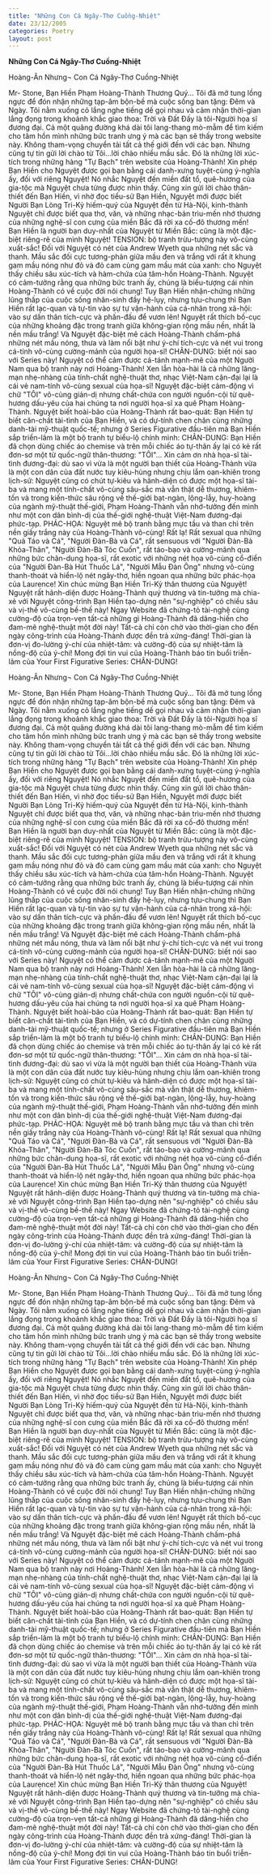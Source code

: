 ```yaml
---
title: "Những Con Cá Ngây-Thơ Cuồng-Nhiệt"
date: 23/12/2005
categories: Poetry
layout: post
---
```


**Những Con Cá Ngây-Thơ Cuồng-Nhiệt**

Hoàng-Ân
Nhưng¬ Con Cá Ngây-Thơ Cuồng-Nhiệt

Mr- Stone, Bạn Hiền Phạm Hoàng-Thành Thương Quý...
     Tôi đã mở tung lồng ngực để đón nhận những tạp-âm bộn-bề mà cuộc sống
     ban tặng: Đêm và Ngày.
     Tôi nằm xuống cỏ lắng nghe tiếng dế gọi nhau và cảm nhận thời-gian lắng đọng
     trong khoảnh khắc giao thoa: Trời và Đất
     Đấy là tôi-Người họa sĩ đương đại.
     Cả một quãng đường khá dài tôi lang-thang mò-mẫm để tìm kiếm cho tâm hồn
     mình những bức tranh ưng ý mà các bạn sẽ thấy trong website này.
     Không tham-vọng chuyển tải tất cả thế giới đến với các bạn.  Nhưng cũng tự tin
     gửi lời chào từ Tôi...lời chào nhiều mầu sắc.
Đó là những lời xúc-tích trong những hàng "Tự Bạch" trên website của Hoàng-Thành!  Xin phép Bạn Hiền cho Nguyệt được gọi bạn bằng cái danh-xưng tuyệt-cùng ý-nghĩa ấy, đối với riêng Nguyệt!  Nó nhắc Nguyệt đến miền đất tổ, quê-hương của gia-tộc mà Nguyệt chưa từng được nhìn thấy.  Cũng xin gửi lời chào thân-thiết đến Bạn Hiền, vì nhờ đọc tiểu-sử Bạn Hiền, Nguyệt mới được biết Người Bạn Lòng Tri-Kỷ hiếm-quý của Nguyệt đến từ Hà-Nội, kinh-thành Nguyệt chỉ được biết qua thơ, văn, và những nhạc-bản trìu-mến nhớ thương của những nghệ-sĩ con cưng của miền Bắc đã rời xa cố-đô thương mến!  Bạn Hiền là người bạn duy-nhất của Nguyệt từ Miền Bắc: cũng là một đặc-biệt riêng-rẽ của mình Nguyệt!
TENSION:  bộ tranh trừu-tượng này vô-cùng xuất-sắc!  Đối với Nguyệt có nét của Andrew Wyeth qua những nét sắc và thanh.  Mầu sắc đối cực tương-phản giữa mầu đen và trắng với rất ít khung gam mầu nóng như đỏ và đỏ cam cùng gam mầu mát của xanh:  cho Nguyệt thấy chiều sâu xúc-tích và hàm-chứa của tâm-hồn Hoàng-Thành.  Nguyệt có cảm-tưởng rằng qua những bức tranh ấy, chúng là biểu-tượng cái nhìn Hoàng-Thành có về cuộc đời nói chung!  Tuy Bạn Hiền nhận-chứng những lũng thấp của cuộc sống nhân-sinh đầy hệ-lụy, nhưng tựu-chung thì Bạn Hiền rất lạc-quan và tự-tin vào sự tự vận-hành của cá-nhân trong xã-hội: vào sự dấn thân tích-cực và phấn-đấu để vươn lên!  Nguyệt rất thích bố-cục của những khoảng đặc trong tranh giữa không-gian rộng mầu nền, nhất là nền mầu trắng!  Và Nguyệt đặc-biệt mê cách Hoàng-Thành chấm-phá những nét mầu nóng, thưa và làm nổi bật như ý-chí tích-cực và nét vui trong cá-tính vô-cùng cường-mảnh của người họa-sĩ!
CHÂN-DUNG:  biết nói sao với Series này!  Nguyệt có thể cảm được cá-tánh mạnh-mẽ của một Người Nam qua bộ tranh này nơi Hoàng-Thành!  Xen lẫn hòa-hài là cả những lãng-mạn nhẹ-nhàng của tính-chất nghệ-thuật thơ, nhạc Việt-Nam cận-đại lại là cái vẻ nam-tính vô-cùng sexual của họa-sĩ!  Nguyệt đặc-biệt cảm-động vì chữ "TÔI" vô-cùng giản-dị nhưng chất-chứa con người nguồn-cội từ quê-hương dấu-yêu của hai chúng ta nơi người họa-sĩ xa quê Phạm Hoàng-Thành.  Nguyệt biết hoài-bão của Hoàng-Thành rất bao-quát:  Bạn Hiền tự biết căn-chất tài-tình của Bạn Hiền, và có dự-tính chen chân cùng những danh-tài mỹ-thuật quốc-tế; nhưng ở Series Figurative đầu-tiên mà Bạn Hiền sắp triển-lãm là một bộ tranh tự biểu-lộ chính mình: CHÂN-DUNG: Bạn Hiền đã chọn dùng chiếc áo chemise và trên mỗi chiếc áo tự-thân ấy lại có kẻ rất đơn-sơ một từ quốc-ngữ thân-thương: "TÔI"... Xin cảm ơn nhà họa-sĩ tài-tình đương-đại: dù sao vì vừa là một người bạn thiết của Hoàng-Thành vừa là một con dân của đất nước tuy kiêu-hùng nhưng chịu lắm oan-khiên trong lịch-sử:  Nguyệt cũng có chút tự-kiêu và hãnh-diện có được một họa-sĩ tài-ba và mang một tính-chất vô-cùng sâu-sắc mà vẫn thật dễ thương, khiêm-tốn và trong kiến-thức sâu rộng về thế-giới bạt-ngàn, lộng-lẫy, huy-hoàng của ngành mỹ-thuật thế-giới, Phạm Hoàng-Thành vẫn nhớ-tưởng đến mình như một con dân bình-dị của thế-giới nghệ-thuật Việt-Nam đương-đại phức-tạp.
PHÁC-HỌA:  Nguyệt mê bộ tranh bằng mực tầu và than chì trên nền giấy trắng này của Hoàng-Thành vô-cùng!  Rất lạ!  Rất sexual qua những "Quả Táo và Cá", "Người Đàn-Bà và Cá", rất sensuous với "Người Đàn-Bà Khỏa-Thân", "Người Đàn-Bà Tóc Cuốn",  rất táo-bạo và cường-mãnh qua những bức chân-dung họa-sĩ, rất exotic với những nét họa vô-cùng cổ-điển của "Người Đàn-Bà Hút Thuốc Lá", "Người Mẫu Đàn Ông"  nhưng vô-cùng thanh-thoát và hiển-lộ nét ngây-thơ, hiền ngoan qua những bức phác-họa của Laurence!
Xin chúc mừng Bạn Hiền Tri-Kỷ thân thương của Nguyệt!  Nguyệt rất hãnh-diện được Hoàng-Thành quý thương và tin-tưởng mà chia-xẻ với Nguyệt công-trình Bạn Hiền tạo-dựng nên "sự-nghiệp" có chiều sâu và vị-thế vô-cùng bề-thế này!  Ngay Website đã chứng-tỏ tài-nghệ cùng cường-độ của trọn-vẹn tất-cả những gì Hoàng-Thành đã dâng-hiến cho đam-mê nghệ-thuật một đời này!  Tất-cả chỉ còn chờ vào thời-gian cho đến ngày công-trình của Hoàng-Thành được đền trả xứng-đáng!  Thời-gian là đơn-vị đo-lường ý-chí của nhiệt-tâm: và cường-độ của sự nhiệt-tâm là nồng-độ của ý-chí!  Mong đợi tin vui của Hoàng-Thành báo tin buổi triễn-lãm của Your First Figurative Series: CHÂN-DUNG!

Hoàng-Ân
Nhưng¬ Con Cá Ngây-Thơ Cuồng-Nhiệt

Mr- Stone, Bạn Hiền Phạm Hoàng-Thành Thương Quý...
     Tôi đã mở tung lồng ngực để đón nhận những tạp-âm bộn-bề mà cuộc sống
     ban tặng: Đêm và Ngày.
     Tôi nằm xuống cỏ lắng nghe tiếng dế gọi nhau và cảm nhận thời-gian lắng đọng
     trong khoảnh khắc giao thoa: Trời và Đất
     Đấy là tôi-Người họa sĩ đương đại.
     Cả một quãng đường khá dài tôi lang-thang mò-mẫm để tìm kiếm cho tâm hồn
     mình những bức tranh ưng ý mà các bạn sẽ thấy trong website này.
     Không tham-vọng chuyển tải tất cả thế giới đến với các bạn.  Nhưng cũng tự tin
     gửi lời chào từ Tôi...lời chào nhiều mầu sắc.
Đó là những lời xúc-tích trong những hàng "Tự Bạch" trên website của Hoàng-Thành!  Xin phép Bạn Hiền cho Nguyệt được gọi bạn bằng cái danh-xưng tuyệt-cùng ý-nghĩa ấy, đối với riêng Nguyệt!  Nó nhắc Nguyệt đến miền đất tổ, quê-hương của gia-tộc mà Nguyệt chưa từng được nhìn thấy.  Cũng xin gửi lời chào thân-thiết đến Bạn Hiền, vì nhờ đọc tiểu-sử Bạn Hiền, Nguyệt mới được biết Người Bạn Lòng Tri-Kỷ hiếm-quý của Nguyệt đến từ Hà-Nội, kinh-thành Nguyệt chỉ được biết qua thơ, văn, và những nhạc-bản trìu-mến nhớ thương của những nghệ-sĩ con cưng của miền Bắc đã rời xa cố-đô thương mến!  Bạn Hiền là người bạn duy-nhất của Nguyệt từ Miền Bắc: cũng là một đặc-biệt riêng-rẽ của mình Nguyệt!
TENSION:  bộ tranh trừu-tượng này vô-cùng xuất-sắc!  Đối với Nguyệt có nét của Andrew Wyeth qua những nét sắc và thanh.  Mầu sắc đối cực tương-phản giữa mầu đen và trắng với rất ít khung gam mầu nóng như đỏ và đỏ cam cùng gam mầu mát của xanh:  cho Nguyệt thấy chiều sâu xúc-tích và hàm-chứa của tâm-hồn Hoàng-Thành.  Nguyệt có cảm-tưởng rằng qua những bức tranh ấy, chúng là biểu-tượng cái nhìn Hoàng-Thành có về cuộc đời nói chung!  Tuy Bạn Hiền nhận-chứng những lũng thấp của cuộc sống nhân-sinh đầy hệ-lụy, nhưng tựu-chung thì Bạn Hiền rất lạc-quan và tự-tin vào sự tự vận-hành của cá-nhân trong xã-hội: vào sự dấn thân tích-cực và phấn-đấu để vươn lên!  Nguyệt rất thích bố-cục của những khoảng đặc trong tranh giữa không-gian rộng mầu nền, nhất là nền mầu trắng!  Và Nguyệt đặc-biệt mê cách Hoàng-Thành chấm-phá những nét mầu nóng, thưa và làm nổi bật như ý-chí tích-cực và nét vui trong cá-tính vô-cùng cường-mảnh của người họa-sĩ!
CHÂN-DUNG:  biết nói sao với Series này!  Nguyệt có thể cảm được cá-tánh mạnh-mẽ của một Người Nam qua bộ tranh này nơi Hoàng-Thành!  Xen lẫn hòa-hài là cả những lãng-mạn nhẹ-nhàng của tính-chất nghệ-thuật thơ, nhạc Việt-Nam cận-đại lại là cái vẻ nam-tính vô-cùng sexual của họa-sĩ!  Nguyệt đặc-biệt cảm-động vì chữ "TÔI" vô-cùng giản-dị nhưng chất-chứa con người nguồn-cội từ quê-hương dấu-yêu của hai chúng ta nơi người họa-sĩ xa quê Phạm Hoàng-Thành.  Nguyệt biết hoài-bão của Hoàng-Thành rất bao-quát:  Bạn Hiền tự biết căn-chất tài-tình của Bạn Hiền, và có dự-tính chen chân cùng những danh-tài mỹ-thuật quốc-tế; nhưng ở Series Figurative đầu-tiên mà Bạn Hiền sắp triển-lãm là một bộ tranh tự biểu-lộ chính mình: CHÂN-DUNG: Bạn Hiền đã chọn dùng chiếc áo chemise và trên mỗi chiếc áo tự-thân ấy lại có kẻ rất đơn-sơ một từ quốc-ngữ thân-thương: "TÔI"... Xin cảm ơn nhà họa-sĩ tài-tình đương-đại: dù sao vì vừa là một người bạn thiết của Hoàng-Thành vừa là một con dân của đất nước tuy kiêu-hùng nhưng chịu lắm oan-khiên trong lịch-sử:  Nguyệt cũng có chút tự-kiêu và hãnh-diện có được một họa-sĩ tài-ba và mang một tính-chất vô-cùng sâu-sắc mà vẫn thật dễ thương, khiêm-tốn và trong kiến-thức sâu rộng về thế-giới bạt-ngàn, lộng-lẫy, huy-hoàng của ngành mỹ-thuật thế-giới, Phạm Hoàng-Thành vẫn nhớ-tưởng đến mình như một con dân bình-dị của thế-giới nghệ-thuật Việt-Nam đương-đại phức-tạp.
PHÁC-HỌA:  Nguyệt mê bộ tranh bằng mực tầu và than chì trên nền giấy trắng này của Hoàng-Thành vô-cùng!  Rất lạ!  Rất sexual qua những "Quả Táo và Cá", "Người Đàn-Bà và Cá", rất sensuous với "Người Đàn-Bà Khỏa-Thân", "Người Đàn-Bà Tóc Cuốn",  rất táo-bạo và cường-mãnh qua những bức chân-dung họa-sĩ, rất exotic với những nét họa vô-cùng cổ-điển của "Người Đàn-Bà Hút Thuốc Lá", "Người Mẫu Đàn Ông"  nhưng vô-cùng thanh-thoát và hiển-lộ nét ngây-thơ, hiền ngoan qua những bức phác-họa của Laurence!
Xin chúc mừng Bạn Hiền Tri-Kỷ thân thương của Nguyệt!  Nguyệt rất hãnh-diện được Hoàng-Thành quý thương và tin-tưởng mà chia-xẻ với Nguyệt công-trình Bạn Hiền tạo-dựng nên "sự-nghiệp" có chiều sâu và vị-thế vô-cùng bề-thế này!  Ngay Website đã chứng-tỏ tài-nghệ cùng cường-độ của trọn-vẹn tất-cả những gì Hoàng-Thành đã dâng-hiến cho đam-mê nghệ-thuật một đời này!  Tất-cả chỉ còn chờ vào thời-gian cho đến ngày công-trình của Hoàng-Thành được đền trả xứng-đáng!  Thời-gian là đơn-vị đo-lường ý-chí của nhiệt-tâm: và cường-độ của sự nhiệt-tâm là nồng-độ của ý-chí!  Mong đợi tin vui của Hoàng-Thành báo tin buổi triễn-lãm của Your First Figurative Series: CHÂN-DUNG!

Hoàng-Ân
Nhưng¬ Con Cá Ngây-Thơ Cuồng-Nhiệt

Mr- Stone, Bạn Hiền Phạm Hoàng-Thành Thương Quý...
     Tôi đã mở tung lồng ngực để đón nhận những tạp-âm bộn-bề mà cuộc sống
     ban tặng: Đêm và Ngày.
     Tôi nằm xuống cỏ lắng nghe tiếng dế gọi nhau và cảm nhận thời-gian lắng đọng
     trong khoảnh khắc giao thoa: Trời và Đất
     Đấy là tôi-Người họa sĩ đương đại.
     Cả một quãng đường khá dài tôi lang-thang mò-mẫm để tìm kiếm cho tâm hồn
     mình những bức tranh ưng ý mà các bạn sẽ thấy trong website này.
     Không tham-vọng chuyển tải tất cả thế giới đến với các bạn.  Nhưng cũng tự tin
     gửi lời chào từ Tôi...lời chào nhiều mầu sắc.
Đó là những lời xúc-tích trong những hàng "Tự Bạch" trên website của Hoàng-Thành!  Xin phép Bạn Hiền cho Nguyệt được gọi bạn bằng cái danh-xưng tuyệt-cùng ý-nghĩa ấy, đối với riêng Nguyệt!  Nó nhắc Nguyệt đến miền đất tổ, quê-hương của gia-tộc mà Nguyệt chưa từng được nhìn thấy.  Cũng xin gửi lời chào thân-thiết đến Bạn Hiền, vì nhờ đọc tiểu-sử Bạn Hiền, Nguyệt mới được biết Người Bạn Lòng Tri-Kỷ hiếm-quý của Nguyệt đến từ Hà-Nội, kinh-thành Nguyệt chỉ được biết qua thơ, văn, và những nhạc-bản trìu-mến nhớ thương của những nghệ-sĩ con cưng của miền Bắc đã rời xa cố-đô thương mến!  Bạn Hiền là người bạn duy-nhất của Nguyệt từ Miền Bắc: cũng là một đặc-biệt riêng-rẽ của mình Nguyệt!
TENSION:  bộ tranh trừu-tượng này vô-cùng xuất-sắc!  Đối với Nguyệt có nét của Andrew Wyeth qua những nét sắc và thanh.  Mầu sắc đối cực tương-phản giữa mầu đen và trắng với rất ít khung gam mầu nóng như đỏ và đỏ cam cùng gam mầu mát của xanh:  cho Nguyệt thấy chiều sâu xúc-tích và hàm-chứa của tâm-hồn Hoàng-Thành.  Nguyệt có cảm-tưởng rằng qua những bức tranh ấy, chúng là biểu-tượng cái nhìn Hoàng-Thành có về cuộc đời nói chung!  Tuy Bạn Hiền nhận-chứng những lũng thấp của cuộc sống nhân-sinh đầy hệ-lụy, nhưng tựu-chung thì Bạn Hiền rất lạc-quan và tự-tin vào sự tự vận-hành của cá-nhân trong xã-hội: vào sự dấn thân tích-cực và phấn-đấu để vươn lên!  Nguyệt rất thích bố-cục của những khoảng đặc trong tranh giữa không-gian rộng mầu nền, nhất là nền mầu trắng!  Và Nguyệt đặc-biệt mê cách Hoàng-Thành chấm-phá những nét mầu nóng, thưa và làm nổi bật như ý-chí tích-cực và nét vui trong cá-tính vô-cùng cường-mảnh của người họa-sĩ!
CHÂN-DUNG:  biết nói sao với Series này!  Nguyệt có thể cảm được cá-tánh mạnh-mẽ của một Người Nam qua bộ tranh này nơi Hoàng-Thành!  Xen lẫn hòa-hài là cả những lãng-mạn nhẹ-nhàng của tính-chất nghệ-thuật thơ, nhạc Việt-Nam cận-đại lại là cái vẻ nam-tính vô-cùng sexual của họa-sĩ!  Nguyệt đặc-biệt cảm-động vì chữ "TÔI" vô-cùng giản-dị nhưng chất-chứa con người nguồn-cội từ quê-hương dấu-yêu của hai chúng ta nơi người họa-sĩ xa quê Phạm Hoàng-Thành.  Nguyệt biết hoài-bão của Hoàng-Thành rất bao-quát:  Bạn Hiền tự biết căn-chất tài-tình của Bạn Hiền, và có dự-tính chen chân cùng những danh-tài mỹ-thuật quốc-tế; nhưng ở Series Figurative đầu-tiên mà Bạn Hiền sắp triển-lãm là một bộ tranh tự biểu-lộ chính mình: CHÂN-DUNG: Bạn Hiền đã chọn dùng chiếc áo chemise và trên mỗi chiếc áo tự-thân ấy lại có kẻ rất đơn-sơ một từ quốc-ngữ thân-thương: "TÔI"... Xin cảm ơn nhà họa-sĩ tài-tình đương-đại: dù sao vì vừa là một người bạn thiết của Hoàng-Thành vừa là một con dân của đất nước tuy kiêu-hùng nhưng chịu lắm oan-khiên trong lịch-sử:  Nguyệt cũng có chút tự-kiêu và hãnh-diện có được một họa-sĩ tài-ba và mang một tính-chất vô-cùng sâu-sắc mà vẫn thật dễ thương, khiêm-tốn và trong kiến-thức sâu rộng về thế-giới bạt-ngàn, lộng-lẫy, huy-hoàng của ngành mỹ-thuật thế-giới, Phạm Hoàng-Thành vẫn nhớ-tưởng đến mình như một con dân bình-dị của thế-giới nghệ-thuật Việt-Nam đương-đại phức-tạp.
PHÁC-HỌA:  Nguyệt mê bộ tranh bằng mực tầu và than chì trên nền giấy trắng này của Hoàng-Thành vô-cùng!  Rất lạ!  Rất sexual qua những "Quả Táo và Cá", "Người Đàn-Bà và Cá", rất sensuous với "Người Đàn-Bà Khỏa-Thân", "Người Đàn-Bà Tóc Cuốn",  rất táo-bạo và cường-mãnh qua những bức chân-dung họa-sĩ, rất exotic với những nét họa vô-cùng cổ-điển của "Người Đàn-Bà Hút Thuốc Lá", "Người Mẫu Đàn Ông"  nhưng vô-cùng thanh-thoát và hiển-lộ nét ngây-thơ, hiền ngoan qua những bức phác-họa của Laurence!
Xin chúc mừng Bạn Hiền Tri-Kỷ thân thương của Nguyệt!  Nguyệt rất hãnh-diện được Hoàng-Thành quý thương và tin-tưởng mà chia-xẻ với Nguyệt công-trình Bạn Hiền tạo-dựng nên "sự-nghiệp" có chiều sâu và vị-thế vô-cùng bề-thế này!  Ngay Website đã chứng-tỏ tài-nghệ cùng cường-độ của trọn-vẹn tất-cả những gì Hoàng-Thành đã dâng-hiến cho đam-mê nghệ-thuật một đời này!  Tất-cả chỉ còn chờ vào thời-gian cho đến ngày công-trình của Hoàng-Thành được đền trả xứng-đáng!  Thời-gian là đơn-vị đo-lường ý-chí của nhiệt-tâm: và cường-độ của sự nhiệt-tâm là nồng-độ của ý-chí!  Mong đợi tin vui của Hoàng-Thành báo tin buổi triễn-lãm của Your First Figurative Series: CHÂN-DUNG!
